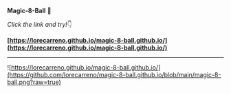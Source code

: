**Magic-8-Ball** 🎱

*Click the link and try!*👇

**[https://lorecarreno.github.io/magic-8-ball.github.io/](https://lorecarreno.github.io/magic-8-ball.github.io/)**

-----------------------------------------------------------------------------------------------

![https://lorecarreno.github.io/magic-8-ball.github.io/](https://github.com/lorecarreno/magic-8-ball.github.io/blob/main/magic-8-ball.png?raw=true)

